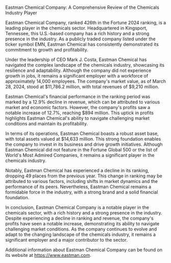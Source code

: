 Eastman Chemical Company: A Comprehensive Review of the Chemicals Industry Player

Eastman Chemical Company, ranked 426th in the Fortune 2024 ranking, is a leading player in the chemicals sector. Headquartered in Kingsport, Tennessee, this U.S.-based company has a rich history and a strong presence in the industry. As a publicly traded company listed under the ticker symbol EMN, Eastman Chemical has consistently demonstrated its commitment to growth and profitability.

Under the leadership of CEO Mark J. Costa, Eastman Chemical has navigated the complex landscape of the chemicals industry, showcasing its resilience and adaptability. Although the company did not experience growth in jobs, it remains a significant employer with a workforce of approximately 14,000 employees. The company's market value, as of March 28, 2024, stood at $11,786.2 million, with total revenues of $9,210 million.

Eastman Chemical's financial performance in the ranking period was marked by a 12.9% decline in revenue, which can be attributed to various market and economic factors. However, the company's profits saw a notable increase of 12.7%, reaching $894 million. This uptick in profits highlights Eastman Chemical's ability to navigate challenging market conditions and maintain its profitability.

In terms of its operations, Eastman Chemical boasts a robust asset base, with total assets valued at $14,633 million. This strong foundation enables the company to invest in its business and drive growth initiatives. Although Eastman Chemical did not feature in the Fortune Global 500 or the list of World's Most Admired Companies, it remains a significant player in the chemicals industry.

Notably, Eastman Chemical has experienced a decline in its ranking, dropping 49 places from the previous year. This change in ranking may be attributed to various factors, including shifts in market dynamics and the performance of its peers. Nevertheless, Eastman Chemical remains a formidable force in the industry, with a strong brand and a solid financial foundation.

In conclusion, Eastman Chemical Company is a notable player in the chemicals sector, with a rich history and a strong presence in the industry. Despite experiencing a decline in ranking and revenue, the company's profits have seen a notable increase, demonstrating its ability to navigate challenging market conditions. As the company continues to evolve and adapt to the changing landscape of the chemicals industry, it remains a significant employer and a major contributor to the sector.

Additional information about Eastman Chemical Company can be found on its website at https://www.eastman.com.